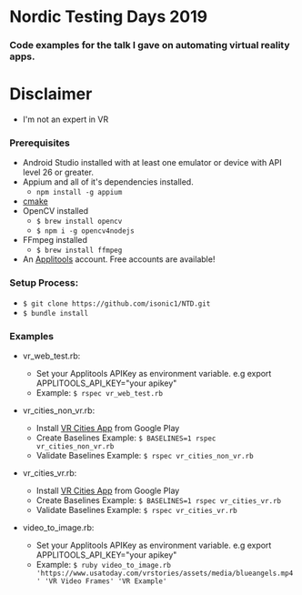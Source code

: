 # Nordic Testing Days 2019

### Code examples for the talk I gave on automating virtual reality apps.

# Disclaimer
* I'm not an expert in VR 

### Prerequisites
* Android Studio installed with at least one emulator or device with API level 26 or greater.
* Appium and all of it's dependencies installed.
    * ```npm install -g appium```
* [cmake](https://cmake.org/download/)
* OpenCV installed
    * ```$ brew install opencv```
    * ```$ npm i -g opencv4nodejs```
* FFmpeg installed
    * ```$ brew install ffmpeg```
* An [Applitools](https://www.applitools.com) account. Free accounts are available!

### Setup Process:
* ```$ git clone https://github.com/isonic1/NTD.git```
* ```$ bundle install```

### Examples 

* vr_web_test.rb: 
    * Set your Applitools APIKey as environment variable. e.g export APPLITOOLS_API_KEY="your apikey"
    * Example: ```$ rspec vr_web_test.rb```
 
* vr_cities_non_vr.rb: 
    * Install [VR Cities App](https://play.google.com/store/apps/details?id=com.Smart2it.VR.Smart2VR.VRCities&hl=en) from Google Play
    * Create Baselines Example: ```$ BASELINES=1 rspec vr_cities_non_vr.rb```
    * Validate Baselines Example: ```$ rspec vr_cities_non_vr.rb```
    
* vr_cities_vr.rb:
    * Install [VR Cities App](https://play.google.com/store/apps/details?id=com.Smart2it.VR.Smart2VR.VRCities&hl=en) from Google Play
    * Create Baselines Example: ```$ BASELINES=1 rspec vr_cities_vr.rb```
    * Validate Baselines Example: ```$ rspec vr_cities_vr.rb```
    
* video_to_image.rb: 
    * Set your Applitools APIKey as environment variable. e.g export APPLITOOLS_API_KEY="your apikey"
    * Example: ```$ ruby video_to_image.rb 'https://www.usatoday.com/vrstories/assets/media/blueangels.mp4' 'VR Video Frames' 'VR Example'```


